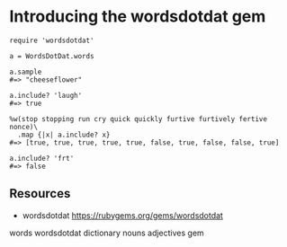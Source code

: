 # Introducing the wordsdotdat gem

    require 'wordsdotdat'

    a = WordsDotDat.words

    a.sample
    #=> "cheeseflower" 

    a.include? 'laugh'
    #=> true

    %w(stop stopping run cry quick quickly furtive furtively fertive nonce)\
      .map {|x| a.include? x}
    #=> [true, true, true, true, true, false, true, false, false, true] 

    a.include? 'frt'
    #=> false

## Resources

* wordsdotdat https://rubygems.org/gems/wordsdotdat

words wordsdotdat dictionary nouns adjectives gem
